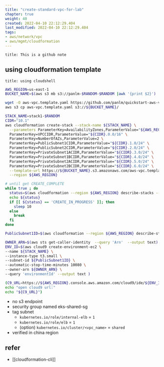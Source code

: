 ```yaml
---
title: "create-standard-vpc-for-lab"
chapter: true
weight: 40
created: 2022-04-10 22:12:29.404
last_modified: 2022-04-10 22:12:29.404
tags: 
- aws/network/vpc 
- aws/mgmt/cloudformation
---
```


```ad-attention
title: This is a github note

```

## using cloudformation template 

```ad-note
title: using cloudshell

```

```sh
AWS_REGION=us-east-1
BUCKET_NAME=$(aws s3 mb s3://panlm-$RANDOM-$RANDOM |awk '{print $2}')

wget -O aws-vpc.template.yaml https://github.com/panlm/quickstart-aws-vpc/raw/main/templates/aws-vpc.template.yaml
aws s3 cp aws-vpc.template.yaml s3://${BUCKET_NAME}/

STACK_NAME=stack1-$RANDOM
CIDR="10.1"
aws cloudformation create-stack --stack-name ${STACK_NAME} \
  --parameters ParameterKey=AvailabilityZones,ParameterValue="${AWS_REGION}a\,${AWS_REGION}b" \
  ParameterKey=VPCCIDR,ParameterValue="${CIDR}.0.0/16" \
  ParameterKey=NumberOfAZs,ParameterValue=2 \
  ParameterKey=PublicSubnet1CIDR,ParameterValue="${CIDR}.1.0/24" \
  ParameterKey=PublicSubnet2CIDR,ParameterValue="${CIDR}.2.0/24" \
  ParameterKey=PrivateSubnet1ACIDR,ParameterValue="${CIDR}.3.0/24" \
  ParameterKey=PrivateSubnet1BCIDR,ParameterValue="${CIDR}.4.0/24" \
  ParameterKey=PrivateSubnet2ACIDR,ParameterValue="${CIDR}.5.0/24" \
  ParameterKey=PrivateSubnet2BCIDR,ParameterValue="${CIDR}.6.0/24" \
  --template-url https://${BUCKET_NAME}.s3.amazonaws.com/aws-vpc.template.yaml \
  --region ${AWS_REGION}

# until get CREATE_COMPLETE
while true ; do
  status=$(aws cloudformation --region ${AWS_REGION} describe-stacks --stack-name ${STACK_NAME} --query 'Stacks[0].StackStatus' --output text)
  echo ${status}
  if [[ ${status} == 'CREATE_IN_PROGRESS' ]]; then
    sleep 10
  else
    break
  fi
done

PublicSubnet1ID=$(aws cloudformation --region ${AWS_REGION} describe-stacks --stack-name ${STACK_NAME} --query 'Stacks[0].Outputs[?OutputKey==`PublicSubnet1ID`].OutputValue' --output text)

OWNER_ARN=$(aws sts get-caller-identity  --query 'Arn'  --output text)
ENV_ID=$(aws cloud9 create-environment-ec2 \
--name ${STACK_NAME} \
--instance-type t3.small \
--subnet-id ${PublicSubnet1ID} \
--automatic-stop-time-minutes 10080 \
--owner-arn ${OWNER_ARN} \
--query 'environmentId' --output text )

(C9_URL=https://${AWS_REGION}.console.aws.amazon.com/cloud9/ide/${ENV_ID}
echo "open cloud9 url:"
echo "${C9_URL}")

```

- no s3 endpoint
- security group named eks-shared-sg
- tag subnet 
    - `kubernetes.io/role/internal-elb` = `1`
    - `kubernetes.io/role/elb` = `1`
    - (option) `kubernetes.io/cluster/<vpc_name>` = `shared`
- verified in china region

## refer
- [[cloudformation-cli]]




